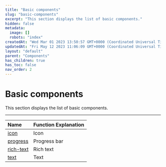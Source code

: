 ```yaml
---
title: "Basic components"
slug: "basic-components"
excerpt: "This section displays the list of basic components."
hidden: false
metadata: 
  image: []
  robots: "index"
createdAt: "Wed Mar 01 2023 13:50:57 GMT+0000 (Coordinated Universal Time)"
updatedAt: "Fri May 12 2023 11:06:09 GMT+0000 (Coordinated Universal Time)"
layout: "default"
parent: "Components"
has_children: true
has_toc: false
nav_order: 2
---
```

# Basic components 
This section displays the list of basic components.

***


| Name                       | Function Explanation |
| :------------------------- | :------------------- |
| [icon](basic-components/icon)           | Icon                 |
| [progress](basic-components/progress)   | Progress bar         |
| [rich-text](basic-components/rich-text) | Rich text            |
| [text](basic-components/text)           | Text                 |
